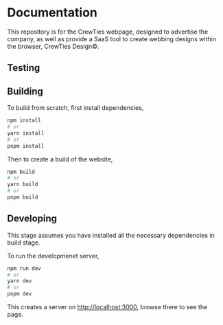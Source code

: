 # Documentation

This repository is for the CrewTies webpage, designed to advertise the company, as well as provide a SaaS tool to create webbing designs within the browser, CrewTies Design©.

## Testing

## Building
To build from scratch, first install dependencies,
```bash
npm install
# or
yarn install
# or 
pnpm install
```

Then to create a build of the website,
```bash
npm build
# or
yarn build
# or 
pnpm build
```

## Developing
This stage assumes you have installed all the necessary dependencies in build stage.

To run the developmenet server, 
```bash
npm run dev
# or
yarn dev
# or
pnpm dev
```

This creates a server on [http://localhost:3000](http://localhost:3000), browse there to see the page.
